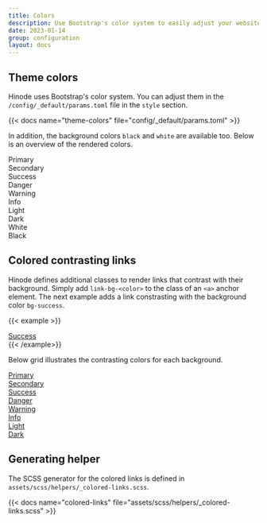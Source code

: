 ```yaml
---
title: Colors
description: Use Bootstrap's color system to easily adjust your website's colors.
date: 2023-01-14
group: configuration
layout: docs
---
```


## Theme colors

Hinode uses Bootstrap's color system. You can adjust them in the `/config/_default/params.toml` file in the `style` section.

{{< docs name="theme-colors" file="config/_default/params.toml" >}}

In addition, the background colors `black` and `white` are available too. Below is an overview of the rendered colors.

<div class="row">
    <div class="col-md-4">
        <div class="p-3 mb-3 text-bg-primary rounded-3">Primary</div>
    </div>
    <div class="col-md-4">
        <div class="p-3 mb-3 text-bg-secondary rounded-3">Secondary</div>
    </div>
    <div class="col-md-4">
        <div class="p-3 mb-3 text-bg-success rounded-3">Success</div>
    </div>
    <div class="col-md-4">
        <div class="p-3 mb-3 text-bg-danger rounded-3">Danger</div>
    </div>
    <div class="col-md-4">
        <div class="p-3 mb-3 text-bg-warning rounded-3">Warning</div>
    </div>
    <div class="col-md-4">
        <div class="p-3 mb-3 text-bg-info rounded-3">Info</div>
    </div>
    <div class="col-md-4">
        <div class="p-3 mb-3 text-bg-light rounded-3">Light</div>
    </div>
    <div class="col-md-4">
        <div class="p-3 mb-3 text-bg-dark rounded-3">Dark</div>
    </div>
    <div class="col-md-4">
        <div class="p-3 mb-3 text-bg-white rounded-3">White</div>
    </div>
    <div class="col-md-4">
        <div class="p-3 mb-3 bg-black text-white rounded-3">Black</div>
    </div>
</div>

## Colored contrasting links

Hinode defines additional classes to render links that contrast with their background. Simply add `link-bg-<color>` to the class of an `<a>` anchor element. The next example adds a link constrasting with the background color `bg-success`.

{{< example >}}
<div class="col-md-2">
    <div class="p-3 mb-3 bg-success rounded-3 text-center"><a class="link-bg-success" href="#">Success</a></div>
</div>
{{< /example>}}

Below grid illustrates the contrasting colors for each background.

<div class="row">
    <div class="col-md-4">
        <div class="p-3 mb-3 bg-primary rounded-3"><a class="link-bg-primary" href="#">Primary</a></div>
    </div>
    <div class="col-md-4">
        <div class="p-3 mb-3 bg-secondary rounded-3"><a class="link-bg-secondary" href="#">Secondary</a></div>
    </div>
    <div class="col-md-4">
        <div class="p-3 mb-3 bg-success rounded-3"><a class="link-bg-success" href="#">Success</a></div>
    </div>
    <div class="col-md-4">
        <div class="p-3 mb-3 bg-danger rounded-3"><a class="link-bg-danger" href="#">Danger</a></div>
    </div>
    <div class="col-md-4">
        <div class="p-3 mb-3 bg-warning rounded-3"><a class="link-bg-warning" href="#">Warning</a></div>
    </div>
    <div class="col-md-4">
        <div class="p-3 mb-3 bg-info rounded-3"><a class="link-bg-info" href="#">Info</a></div>
    </div>
    <div class="col-md-4">
        <div class="p-3 mb-3 bg-light rounded-3"><a class="link-bg-light" href="#">Light</a></div>
    </div>
    <div class="col-md-4">
        <div class="p-3 mb-3 bg-dark rounded-3"><a class="link-bg-dark" href="#">Dark</a></div>
    </div>
</div>

## Generating helper

The SCSS generator for the colored links is defined in `assets/scss/helpers/_colored-links.scss`.

{{< docs name="colored-links" file="assets/scss/helpers/_colored-links.scss" >}}
